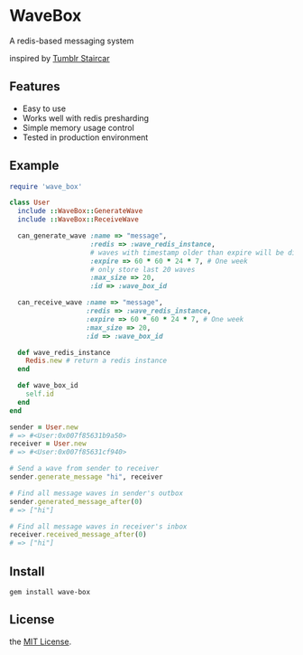 # WaveBox

A redis-based messaging system

inspired by [Tumblr Staircar](http://engineering.tumblr.com/post/7819252942/staircar-redis-powered-notifications)

## Features

* Easy to use
* Works well with redis presharding
* Simple memory usage control
* Tested in production environment

## Example

```ruby
require 'wave_box'

class User
  include ::WaveBox::GenerateWave
  include ::WaveBox::ReceiveWave

  can_generate_wave :name => "message",
                    :redis => :wave_redis_instance,
                    # waves with timestamp older than expire will be discarded
                    :expire => 60 * 60 * 24 * 7, # One week
                    # only store last 20 waves
                    :max_size => 20,
                    :id => :wave_box_id

  can_receive_wave :name => "message",
                   :redis => :wave_redis_instance,
                   :expire => 60 * 60 * 24 * 7, # One week
                   :max_size => 20,
                   :id => :wave_box_id

  def wave_redis_instance
    Redis.new # return a redis instance
  end

  def wave_box_id
    self.id
  end
end

sender = User.new
# => #<User:0x007f85631b9a50>
receiver = User.new
# => #<User:0x007f85631cf940>

# Send a wave from sender to receiver
sender.generate_message "hi", receiver

# Find all message waves in sender's outbox
sender.generated_message_after(0)
# => ["hi"]

# Find all message waves in receiver's inbox
receiver.received_message_after(0)
# => ["hi"]
```

## Install

```
gem install wave-box
```

## License

the [MIT License](http://www.opensource.org/licenses/MIT).
